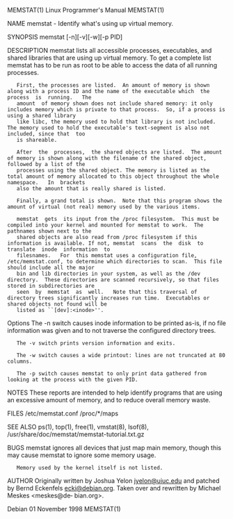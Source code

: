 MEMSTAT(1)                                                            Linux Programmer's Manual                                                           MEMSTAT(1)

NAME
       memstat - Identify what's using up virtual memory.

SYNOPSIS
       memstat [-n][-v][-w][-p PID]

DESCRIPTION
       memstat  lists  all accessible processes, executables, and shared libraries that are using up virtual memory. To get a complete list memstat has to be run as
       root to be able to access the data of all running processes.

       First, the processes are listed.  An amount of memory is shown along with a process ID and the name of the executable which  the  process  is  running.   The
       amount  of memory shown does not include shared memory: it only includes memory which is private to that process.  So, if a process is using a shared library
       like libc, the memory used to hold that library is not included.  The memory used to hold the executable's text-segment is also not included, since that  too
       is shareable.

       After  the  processes,  the shared objects are listed.  The amount of memory is shown along with the filename of the shared object, followed by a list of the
       processes using the shared object. The memory is listed as the total amount of memory allocated to this object throughout the whole namespace.   In  brackets
       also the amount that is really shared is listed.

       Finally, a grand total is shown.  Note that this program shows the amount of virtual (not real) memory used by the various items.

       memstat  gets  its input from the /proc filesystem.  This must be compiled into your kernel and mounted for memstat to work.  The pathnames shown next to the
       shared objects are also read from /proc filesystem if this information is available. If not, memstat  scans  the  disk  to  translate  inode  information  to
       filesnames.   For  this memstat uses a configuration file, /etc/memstat.conf, to determine which directories to scan.  This file should include all the major
       bin and lib directories in your system, as well as the /dev directory.  These directories are scanned recursively, so that files stored in subdirectories are
       seen  by  memstat  as  well.   Note that this traversal of directory trees significantly increases run time.  Executables or shared objects not found will be
       listed as ``[dev]:<inode>''.

   Options
       The -n switch causes inode information to be printed as-is, if no file information was given and to not traverse the configured directory trees.

       The -v switch prints version information and exits.

       The -w switch causes a wide printout: lines are not truncated at 80 columns.

       The -p switch causes memstat to only print data gathered from looking at the process with the given PID.

NOTES
       These reports are intended to help identify programs that are using an excessive amount of memory, and to reduce overall memory waste.

FILES
       /etc/memstat.conf
       /proc/*/maps

SEE ALSO
       ps(1), top(1), free(1), vmstat(8), lsof(8), /usr/share/doc/memstat/memstat-tutorial.txt.gz

BUGS
       memstat ignores all devices that just map main memory, though this may cause memstat to ignore some memory usage.

       Memory used by the kernel itself is not listed.

AUTHOR
       Originally written by Joshua Yelon <jyelon@uiuc.edu> and patched by Bernd Eckenfels <ecki@debian.org>. Taken over and rewritten by Michael Meskes <meskes@de‐
       bian.org>.

Debian                                                                    01 November 1998                                                                MEMSTAT(1)

